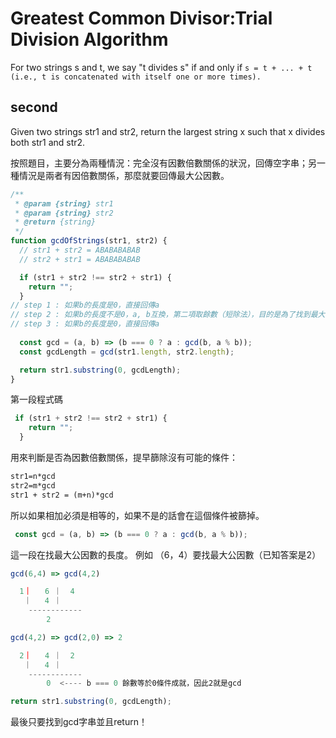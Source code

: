 # Greatest Common Divisor:Trial Division Algorithm

For two strings s and t, we say "t divides s" if and only if 
`s = t + ... + t (i.e., t is concatenated with itself one or more times).`

## second
Given two strings str1 and str2, return the largest string x such that x divides both str1 and str2.

按照題目，主要分為兩種情況：完全沒有因數倍數關係的狀況，回傳空字串；另一種情況是兩者有因倍數關係，那麼就要回傳最大公因數。

```js
/**
 * @param {string} str1
 * @param {string} str2
 * @return {string}
 */
function gcdOfStrings(str1, str2) {
  // str1 + str2 = ABABABABAB
  // str2 + str1 = ABABABABAB

  if (str1 + str2 !== str2 + str1) {
    return "";
  }
// step 1 : 如果b的長度是0，直接回傳a
// step 2 : 如果b的長度不是0，a, b互換，第二項取餘數（短除法），目的是為了找到最大公因數的長度
// step 3 : 如果b的長度是0，直接回傳a  
     
  const gcd = (a, b) => (b === 0 ? a : gcd(b, a % b));
  const gcdLength = gcd(str1.length, str2.length);

  return str1.substring(0, gcdLength);
}
```
第一段程式碼
```js
 if (str1 + str2 !== str2 + str1) {
    return "";
  } 
```
用來判斷是否為因數倍數關係，提早篩除沒有可能的條件：
```md
str1=n*gcd
str2=m*gcd
str1 + str2 = (m+n)*gcd
```
所以如果相加必須是相等的，如果不是的話會在這個條件被篩掉。

```js
 const gcd = (a, b) => (b === 0 ? a : gcd(b, a % b));
```
這一段在找最大公因數的長度。
例如 （6，4）要找最大公因數（已知答案是2）

```js
gcd(6,4) => gcd(4,2)

  1｜   6 ｜  4
   ｜   4 ｜
    ------------
        2            

gcd(4,2) => gcd(2,0) => 2

  2｜   4 ｜  2
   ｜   4 ｜   
    ------------
        0  <---- b === 0 餘數等於0條件成就，因此2就是gcd
```
```js
return str1.substring(0, gcdLength);
```
最後只要找到gcd字串並且return！